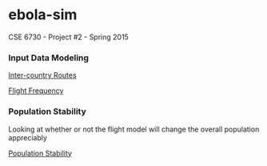 # ebola-sim
CSE 6730 - Project #2 - Spring 2015

### Input Data Modeling
[Inter-country Routes](http://nbviewer.ipython.org/gist/avonmoll/b081d35b09043d129b94)

[Flight Frequency](http://nbviewer.ipython.org/gist/avonmoll/4b5d6d05154a4f872fb4)

### Population Stability
Looking at whether or not the flight model will change the overall population appreciably

[Population Stability](http://nbviewer.ipython.org/gist/avonmoll/028303e43e47de478872)